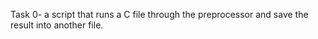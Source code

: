 Task 0- a script that runs a C file through the preprocessor and save the result into another file.
